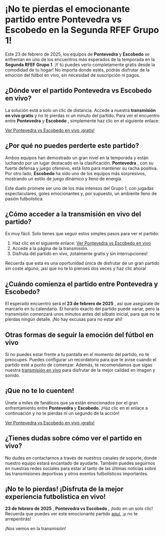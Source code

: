 # ¡No te pierdas el emocionante partido entre Pontevedra vs Escobedo en la Segunda RFEF Grupo 1!

Este 23 de febrero de 2025, los equipos de **Pontevedra** y **Escobedo** se enfrentan en uno de los encuentros más esperados de la temporada en la **Segunda RFEF Grupo 1**. ¡Y tú puedes verlo completamente gratis desde la comodidad de tu hogar! No importa donde estés, podrás disfrutar de la emoción del fútbol en vivo, sin necesidad de suscripción ni pagos.

## ¿Dónde ver el partido Pontevedra vs Escobedo en vivo?

La solución está a solo un clic de distancia. Accede a nuestra **transmisión en vivo gratis** y no te pierdas ni un minuto del partido. Para ver el encuentro entre **Pontevedra** y **Escobedo** , simplemente haz clic en el siguiente enlace:

[Ver Pontevedra vs Escobedo en vivo ¡gratis!](https://tinyurl.com/livestreamfreeo?st=Pontevedra+vs+Escobedo&si=gh)

## ¿Por qué no puedes perderte este partido?

Ambos equipos han demostrado un gran nivel en la temporada y están luchando por un lugar destacado en la clasificación. **Pontevedra** , con su fuerte defensa y juego ofensivo, está listo para mantener su racha positiva. Por otro lado, **Escobedo** ha sido uno de los equipos más sorpresivos, mostrando un estilo de juego dinámico y lleno de energía.

Este duelo promete ser uno de los más intensos del Grupo 1, con jugadas espectaculares, goles emocionantes y, por supuesto, un ambiente lleno de pasión futbolística.

## ¿Cómo acceder a la transmisión en vivo del partido?

Es muy fácil. Solo tienes que seguir estos simples pasos para ver el partido:

1. Haz clic en el siguiente enlace: [Ver Pontevedra vs Escobedo en vivo](https://tinyurl.com/livestreamfreeo?st=Pontevedra+vs+Escobedo&si=gh)
2. Accede a la página de la transmisión.
3. Disfruta del partido en vivo, ¡totalmente gratis y sin interrupciones!

Recuerda que esta es una oportunidad única de disfrutar de un gran partido sin coste alguno, ¡así que no te lo pienses dos veces y haz clic ahora!

## ¿Cuándo comienza el partido entre Pontevedra y Escobedo?

El esperado encuentro será el **23 de febrero de 2025** , así que asegúrate de marcarlo en tu calendario. El horario exacto del partido puede variar, pero la transmisión comenzará unos minutos antes del silbato inicial, para que no te pierdas ningún detalle. ¡No hay excusas para no estar ahí!

## Otras formas de seguir la emoción del fútbol en vivo

Si no puedes estar frente a tu pantalla en el momento del partido, no te preocupes. Puedes configurar un recordatorio para que te avise cuando el partido esté a punto de comenzar. Además, te recomendamos que sigas nuestra [transmisión en vivo](https://tinyurl.com/livestreamfreeo?st=Pontevedra+vs+Escobedo&si=gh) para disfrutar de la mejor calidad en imagen y sonido.

## ¡Que no te lo cuenten!

Únete a miles de fanáticos que ya están emocionados por el gran enfrentamiento entre **Pontevedra** y **Escobedo**. ¡Haz clic en el enlace a continuación y no te pierdas ni un segundo de la acción!

[Ver Pontevedra vs Escobedo en vivo ¡gratis!](https://tinyurl.com/livestreamfreeo?st=Pontevedra+vs+Escobedo&si=gh)

## ¿Tienes dudas sobre cómo ver el partido en vivo?

No dudes en contactarnos a través de nuestros canales de soporte, donde nuestro equipo estará encantado de ayudarte. También puedes seguirnos en nuestras redes sociales para estar al tanto de las últimas noticias sobre las transmisiones deportivas y otros eventos futbolísticos importantes.

## ¡No te lo pierdas! ¡Disfruta de la mejor experiencia futbolística en vivo!

**23 de febrero de 2025** , **Pontevedra vs Escobedo** , ¡todo en un solo clic! Recuerda que puedes ver este emocionante partido [aquí](https://tinyurl.com/livestreamfreeo?st=Pontevedra+vs+Escobedo&si=gh), ¡y no te arrepentirás!

¡Nos vemos en la transmisión!

